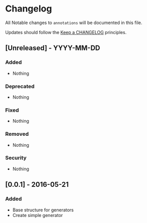 # Changelog

All Notable changes to `annotations` will be documented in this file.

Updates should follow the [Keep a CHANGELOG](http://keepachangelog.com/) principles.

## [Unreleased] - YYYY-MM-DD

### Added
- Nothing

### Deprecated
- Nothing

### Fixed
- Nothing

### Removed
- Nothing

### Security
- Nothing

## [0.0.1] - 2016-05-21

### Added
- Base structure for generators
- Create simple generator